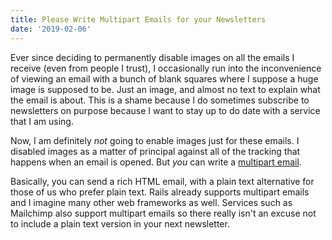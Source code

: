 ```yaml
---
title: Please Write Multipart Emails for your Newsletters
date: '2019-02-06'
---
```


Ever since deciding to permanently disable images on all the emails I receive (even from people I trust), I occasionally run into the inconvenience of viewing an email with a bunch of blank squares where I suppose a huge image is supposed to be.  Just an image, and almost no text to explain what the email is about.  This is a shame because I do sometimes subscribe to newsletters on purpose because I want to stay up to do date with a service that I am using.

Now, I am definitely *not* going to enable images just for these emails.  I disabled images as a matter of principal against all of the tracking that happens when an email is opened.  But *you* can write a [multipart email](https://www.w3.org/Protocols/rfc1341/7_2_Multipart.html).

Basically, you can send a rich HTML email, with a plain text alternative for those of us who prefer plain text.  Rails already supports multipart emails and I imagine many other web frameworks as well.  Services such as Mailchimp also support multipart emails so there really isn't an excuse not to include a plain text version in your next newsletter.
